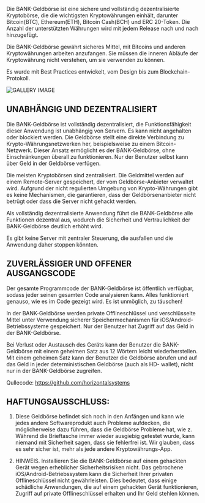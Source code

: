 Die BANK-Geldbörse ist eine sichere und vollständig dezentralisierte Kryptobörse, die die wichtigsten Kryptowährungen einhält, darunter Bitcoin(BTC), Ethereum(ETH), Bitcoin Cash(BCH) und ERC 20-Token. Die Anzahl der unterstützten Währungen wird mit jedem Release nach und nach hinzugefügt.

Die BANK-Geldbörse gewährt sicheres Mittel, mit Bitcoins und anderen Kryptowährungen arbeiten anzufangen. Sie müssen die inneren Abläufe der Kryptowährung nicht verstehen, um sie verwenden zu können.

Es wurde mit Best Practices entwickelt, vom Design bis zum Blockchain-Protokoll.

![GALLERY IMAGE](/assets/images/bankwallet_screenshots_ios.png)


## UNABHÄNGIG UND DEZENTRALISIERT 

Die BANK-Geldbörse ist vollständig dezentralisiert, die Funktionsfähigkeit dieser Anwendung ist unabhängig von Servern. Es kann nicht angehalten oder blockiert werden. Die Geldbörse stellt eine direkte Verbindung zu Krypto-Währungsnetzwerken her, beispielsweise zu einem Bitcoin-Netzwerk. Dieser Ansatz ermöglicht es der BANK-Geldbörse, ohne Einschränkungen überall zu funktionieren. Nur der Benutzer selbst kann über Geld in der Geldbörse verfügen.

Die meisten Kryptobörsen sind zentralisiert. Die Geldmittel werden auf einem Remote-Server gespeichert, der vom Geldbörse-Anbieter verwaltet wird. Aufgrund der nicht regulierten Umgebung von Krypto-Währungen gibt es keine Mechanismen, die garantieren, dass der  Geldbörsenanbieter nicht betrügt oder dass die Server nicht gehackt werden.

Als vollständig dezentralisierte Anwendung führt die BANK-Geldbörse alle Funktionen dezentral aus, wodurch die Sicherheit und Vertraulichkeit der BANK-Geldbörse deutlich erhöht wird.

Es gibt keine Server mit zentraler Steuerung, die ausfallen und die Anwendung daher stoppen könnten.

## ZUVERLÄSSIGER UND OFFENER AUSGANGSCODE 

Der gesamte Programmcode der BANK-Geldbörse ist öffentlich verfügbar, sodass jeder seinen gesamten Code analysieren kann. Alles funktioniert genauso, wie es im Code gezeigt wird. Es ist unmöglich, zu täuschen!

In der  BANK-Geldbörse werden private Offlineschlüssel und verschlüsselte Mittel unter Verwendung sicherer Speichermechanismen für iOS/Android-Betriebssysteme gespeichert. Nur der Benutzer hat Zugriff auf das Geld in der BANK-Geldbörse. 

Bei Verlust oder Austausch des Geräts kann der Benutzer die BANK-Geldbörse mit einem geheimen Satz aus 12 Wörtern leicht wiederherstellen. Mit einem geheimen Satz kann der Benutzer die Geldbörse abrufen und auf das Geld in jeder deterministischen Geldbörse (auch als HD- wallet), nicht nur in der BANK-Geldbörse zugreifen.

Qullecode: https://github.com/horizontalsystems

## HAFTUNGSAUSSCHLUSS:

1. Diese Geldbörse befindet sich noch in den Anfängen und kann wie jedes andere Softwareprodukt auch Probleme aufdecken, die möglicherweise dazu führen, dass die Geldbörse Probleme hat, wie z. Während die Brieftasche immer wieder ausgiebig getestet wurde, kann niemand mit Sicherheit sagen, dass sie fehlerfrei ist. Wir glauben, dass es sehr sicher ist, mehr als jede andere Kryptowährungs-App.

2. HINWEIS. Installieren Sie die BANK-Geldbörse auf einem gehackten Gerät wegen erheblicher Sicherheitsrisiken nicht. Das gebrochene iOS/Android-Betriebssystem kann die Sicherheit Ihrer privaten Offlineschlüssel nicht gewährleisten. Dies bedeutet, dass einige schädliche Anwendungen, die auf einem gehackten Gerät funktionieren, Zugriff auf private Offlineschlüssel erhalten und Ihr Geld stehlen können.